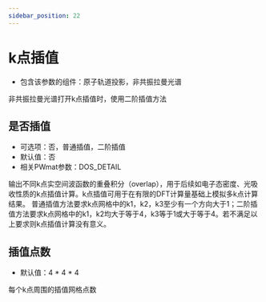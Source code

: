 ```yaml
---
sidebar_position: 22
---
```


# k点插值
- 包含该参数的组件：原子轨道投影，非共振拉曼光谱

非共振拉曼光谱打开k点插值时，使用二阶插值方法

## 是否插值
- 可选项：否，普通插值，二阶插值
- 默认值：否
- 相关PWmat参数：DOS_DETAIL

输出不同k点实空间波函数的重叠积分（overlap），用于后续如电子态密度、光吸收性质的k点插值计算。k点插值可用于在有限的DFT计算量基础上模拟多k点计算结果。
普通插值方法要求k点网格中的k1，k2，k3至少有一个方向大于1；二阶插值方法要求k点网格中的k1，k2均大于等于4，k3等于1或大于等于4。若不满足以上要求则k点插值计算没有意义。

## 插值点数
- 默认值：4 * 4 * 4

每个k点周围的插值网格点数